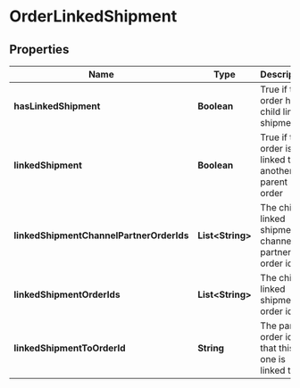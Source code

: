 
# OrderLinkedShipment

## Properties
Name | Type | Description | Notes
------------ | ------------- | ------------- | -------------
**hasLinkedShipment** | **Boolean** | True if this order has child linked shipments |  [optional]
**linkedShipment** | **Boolean** | True if this order is linked to another parent order |  [optional]
**linkedShipmentChannelPartnerOrderIds** | **List&lt;String&gt;** | The child linked shipment channel partner order ids |  [optional]
**linkedShipmentOrderIds** | **List&lt;String&gt;** | The child linked shipment order ids |  [optional]
**linkedShipmentToOrderId** | **String** | The parent order id that this one is linked to |  [optional]



